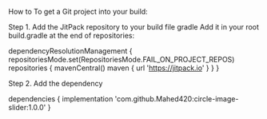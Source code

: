 How to
To get a Git project into your build:

Step 1. Add the JitPack repository to your build file
gradle
Add it in your root build.gradle at the end of repositories:

dependencyResolutionManagement {
		repositoriesMode.set(RepositoriesMode.FAIL_ON_PROJECT_REPOS)
		repositories {
			mavenCentral()
			maven { url 'https://jitpack.io' }
		}
	}

Step 2. Add the dependency

 dependencies {
	        implementation 'com.github.Mahed420:circle-image-slider:1.0.0'
	}
